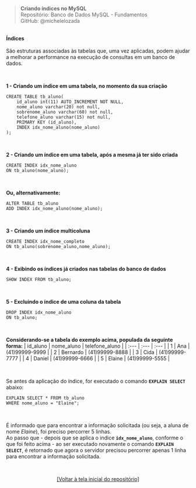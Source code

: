 > **Criando índices no MySQL**  
> Repositório: Banco de Dados MySQL - Fundamentos  
> GitHub: @michelelozada
&nbsp;

&nbsp;    
**Índices**  
&nbsp;  
São estruturas associadas às tabelas que, uma vez aplicadas, podem ajudar a melhorar a performance na execução de consultas em um 
banco de dados.   

&nbsp;
    
**1 - Criando um índice em uma tabela, no momento da sua criação** 
```mysql
CREATE TABLE tb_aluno(
    id_aluno int(11) AUTO_INCREMENT NOT NULL,
    nome_aluno varchar(20) not null,
    sobrenome_aluno varchar(60) not null,
    telefone_aluno varchar(15) not null,
    PRIMARY KEY (id_aluno),
    INDEX idx_nome_aluno(nome_aluno)
);
```

&nbsp;      

**2 - Criando um índice em uma tabela, após a mesma já ter sido criada** 
```mysql
CREATE INDEX idx_nome_aluno
ON tb_aluno(nome_aluno);
```

&nbsp;     

**Ou, alternativamente:**
```mysql
ALTER TABLE tb_aluno
ADD INDEX idx_nome_aluno(nome_aluno); 
```

&nbsp;  

**3 - Criando um índice multicoluna** 
```mysql
CREATE INDEX idx_nome_completo
ON tb_aluno(sobrenome_aluno,nome_aluno);
```

&nbsp;  

**4 - Exibindo os índices já criados nas tabelas do banco de dados**
```mysql
SHOW INDEX FROM tb_aluno;
```

&nbsp;     

**5 - Excluindo o índice de uma coluna da tabela**
```mysql
DROP INDEX idx_nome_aluno
ON tb_aluno;
```

&nbsp;      

**Considerando-se a tabela do exemplo acima, populada da seguinte forma:**
| id_aluno | nome_aluno  | telefone_aluno |
| :---     | :---        | :---           |
| 1	       | Ana	     | (41)99999-9999 |
| 2	       | Bernardo	 | (41)99999-8888 |
| 3	       | Cida	     | (41)99999-7777 | 
| 4	       | Daniel	     | (41)99999-6666 |
| 5	       | Elaine	     | (41)99999-5555 |

&nbsp;

Se antes da aplicação do índice, for executado o comando **`EXPLAIN SELECT`** abaixo: 
```mysql 
EXPLAIN SELECT * FROM tb_aluno
WHERE nome_aluno = "Elaine"; 
```

&nbsp;
  
É informado que para encontrar a informação solicitada (ou seja, a aluna de nome *Elaine*), foi preciso percorrer 5 linhas.
&nbsp;    
Ao passo que - depois que se aplica o indice **`idx_nome_aluno`**, conforme o que foi feito acima -  ao ser executado novamente o 
comando **`EXPLAIN SELECT`**, é retornado que agora o servidor precisou percorrer apenas 1 linha para encontrar a informação 
solicitada.

&nbsp;

<div align="center">
<a href="https://github.com/michelelozada/MySQL-Study-Notes">[Voltar à tela inicial do repositório]</a>
</div>